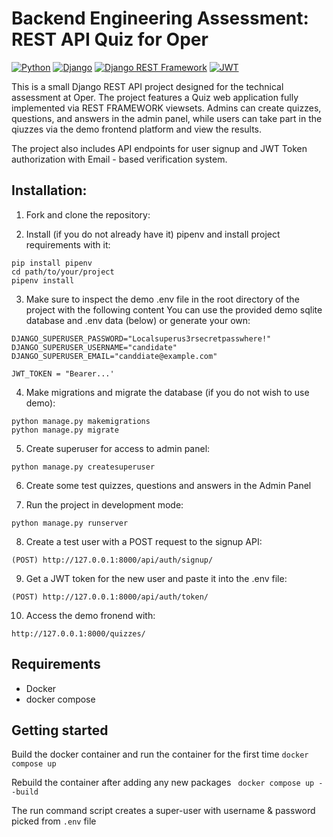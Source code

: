 # Backend Engineering Assessment: REST API Quiz for Oper 
[![Python](https://img.shields.io/badge/-Python-464646?style=flat&logo=Python&logoColor=56C0C0&color=008080)](https://www.python.org/)
[![Django](https://img.shields.io/badge/-Django-464646?style=flat&logo=Django&logoColor=56C0C0&color=008080)](https://www.djangoproject.com/)
[![Django REST Framework](https://img.shields.io/badge/-Django%20REST%20Framework-464646?style=flat&logo=Django%20REST%20Framework&logoColor=56C0C0&color=008080)](https://www.django-rest-framework.org/)
[![JWT](https://img.shields.io/badge/-JWT-464646?style=flat&color=008080)](https://jwt.io/)


This is a small Django REST API project designed for the technical assessment at Oper.
The project features a Quiz web application fully implemented via REST FRAMEWORK viewsets.
Admins can create quizzes, questions, and answers in the admin panel, while users can take
part in the qiuzzes via the demo frontend platform and view the results.

The project also includes API endpoints for user signup and JWT Token authorization with
Email - based verification system.

## Installation:
1. Fork and clone the repository:

2. Install (if you do not already have it) pipenv and install project requirements with it:
```
pip install pipenv
cd path/to/your/project
pipenv install
```
3. Make sure to inspect the demo .env file in the root directory of the project with the following content
   You can use the provided demo sqlite database and .env data (below) or generate your own:
```
DJANGO_SUPERUSER_PASSWORD="Localsuperus3rsecretpasswhere!"
DJANGO_SUPERUSER_USERNAME="candidate"
DJANGO_SUPERUSER_EMAIL="canddiate@example.com"

JWT_TOKEN = "Bearer...'

```
4. Make migrations and migrate the database (if you do not wish to use demo):
```
python manage.py makemigrations
python manage.py migrate
```
5. Create superuser for access to admin panel:
```
python manage.py createsuperuser
```
6. Create some test quizzes, questions and answers in the Admin Panel

7. Run the project in development mode:
```
python manage.py runserver
```
8. Create a test user with a POST request to the signup API:
```
(POST) http://127.0.0.1:8000/api/auth/signup/
```
9. Get a JWT token for the new user and paste it into the .env file:
```
(POST) http://127.0.0.1:8000/api/auth/token/
```
10. Access the demo fronend with:
```
http://127.0.0.1:8000/quizzes/
```

## Requirements
- Docker
- docker compose

## Getting started
Build the docker container and run the container for the first time
```docker compose up```

Rebuild the container after adding any new packages
``` docker compose up --build```

The run command script creates a super-user with username & password picked from `.env` file
